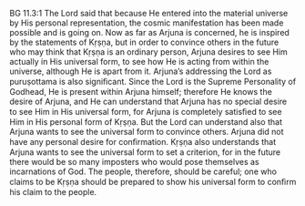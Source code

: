 BG 11.3:1	The Lord said that because He entered into the material universe by His personal representation, the cosmic manifestation has been made possible and is going on. Now as far as Arjuna is concerned, he is inspired by the statements of Kṛṣṇa, but in order to convince others in the future who may think that Kṛṣṇa is an ordinary person, Arjuna desires to see Him actually in His universal form, to see how He is acting from within the universe, although He is apart from it. Arjuna’s addressing the Lord as puruṣottama is also signiﬁcant. Since the Lord is the Supreme Personality of Godhead, He is present within Arjuna himself; therefore He knows the desire of Arjuna, and He can understand that Arjuna has no special desire to see Him in His universal form, for Arjuna is completely satisﬁed to see Him in His personal form of Kṛṣṇa. But the Lord can understand also that Arjuna wants to see the universal form to convince others. Arjuna did not have any personal desire for conﬁrmation. Kṛṣṇa also understands that Arjuna wants to see the universal form to set a criterion, for in the future there would be so many imposters who would pose themselves as incarnations of God. The people, therefore, should be careful; one who claims to be Kṛṣṇa should be prepared to show his universal form to conﬁrm his claim to the people.